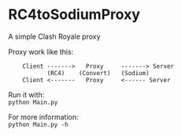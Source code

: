 # RC4toSodiumProxy
A simple Clash Royale proxy

Proxy work like this:<br />
        
        Client ------->   Proxy     -------> Server
               (RC4)    (Convert)   (Sodium)
        Client <-------   Proxy     <------ Server

Run it with:<br />
`python Main.py`

For more information:<br />
`python Main.py -h`
